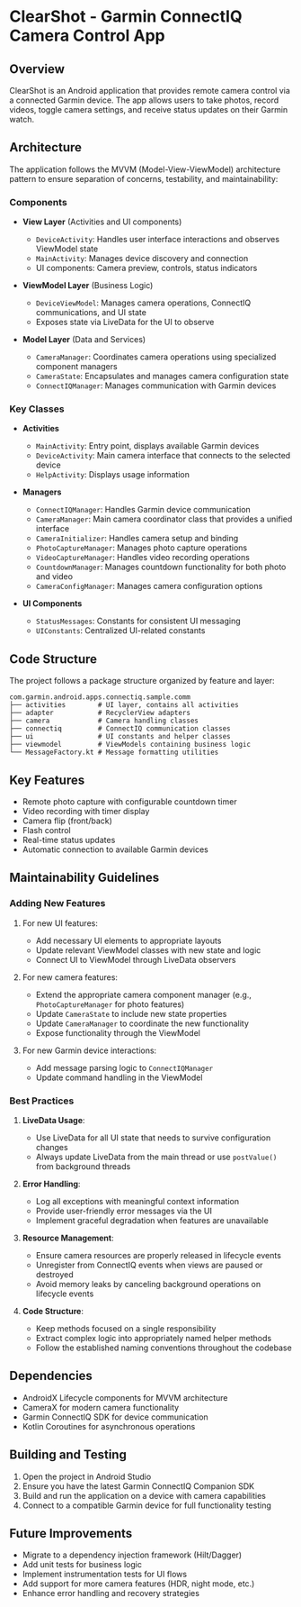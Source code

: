 # ClearShot - Garmin ConnectIQ Camera Control App

## Overview

ClearShot is an Android application that provides remote camera control via a connected Garmin device. The app allows users to take photos, record videos, toggle camera settings, and receive status updates on their Garmin watch.

## Architecture

The application follows the MVVM (Model-View-ViewModel) architecture pattern to ensure separation of concerns, testability, and maintainability:

### Components

- **View Layer** (Activities and UI components)
  - `DeviceActivity`: Handles user interface interactions and observes ViewModel state
  - `MainActivity`: Manages device discovery and connection
  - UI components: Camera preview, controls, status indicators

- **ViewModel Layer** (Business Logic)
  - `DeviceViewModel`: Manages camera operations, ConnectIQ communications, and UI state
  - Exposes state via LiveData for the UI to observe

- **Model Layer** (Data and Services)
  - `CameraManager`: Coordinates camera operations using specialized component managers
  - `CameraState`: Encapsulates and manages camera configuration state
  - `ConnectIQManager`: Manages communication with Garmin devices

### Key Classes

- **Activities**
  - `MainActivity`: Entry point, displays available Garmin devices
  - `DeviceActivity`: Main camera interface that connects to the selected device
  - `HelpActivity`: Displays usage information

- **Managers**
  - `ConnectIQManager`: Handles Garmin device communication
  - `CameraManager`: Main camera coordinator class that provides a unified interface
  - `CameraInitializer`: Handles camera setup and binding
  - `PhotoCaptureManager`: Manages photo capture operations
  - `VideoCaptureManager`: Handles video recording operations
  - `CountdownManager`: Manages countdown functionality for both photo and video
  - `CameraConfigManager`: Manages camera configuration options

- **UI Components**
  - `StatusMessages`: Constants for consistent UI messaging
  - `UIConstants`: Centralized UI-related constants

## Code Structure

The project follows a package structure organized by feature and layer:

```
com.garmin.android.apps.connectiq.sample.comm
├── activities        # UI layer, contains all activities
├── adapter           # RecyclerView adapters
├── camera            # Camera handling classes
├── connectiq         # ConnectIQ communication classes
├── ui                # UI constants and helper classes 
├── viewmodel         # ViewModels containing business logic
└── MessageFactory.kt # Message formatting utilities
```

## Key Features

- Remote photo capture with configurable countdown timer
- Video recording with timer display
- Camera flip (front/back)
- Flash control
- Real-time status updates
- Automatic connection to available Garmin devices

## Maintainability Guidelines

### Adding New Features

1. For new UI features:
   - Add necessary UI elements to appropriate layouts
   - Update relevant ViewModel classes with new state and logic
   - Connect UI to ViewModel through LiveData observers

2. For new camera features:
   - Extend the appropriate camera component manager (e.g., `PhotoCaptureManager` for photo features)
   - Update `CameraState` to include new state properties
   - Update `CameraManager` to coordinate the new functionality
   - Expose functionality through the ViewModel

3. For new Garmin device interactions:
   - Add message parsing logic to `ConnectIQManager`
   - Update command handling in the ViewModel

### Best Practices

1. **LiveData Usage**:
   - Use LiveData for all UI state that needs to survive configuration changes
   - Always update LiveData from the main thread or use `postValue()` from background threads

2. **Error Handling**:
   - Log all exceptions with meaningful context information
   - Provide user-friendly error messages via the UI
   - Implement graceful degradation when features are unavailable

3. **Resource Management**:
   - Ensure camera resources are properly released in lifecycle events
   - Unregister from ConnectIQ events when views are paused or destroyed
   - Avoid memory leaks by canceling background operations on lifecycle events

4. **Code Structure**:
   - Keep methods focused on a single responsibility
   - Extract complex logic into appropriately named helper methods
   - Follow the established naming conventions throughout the codebase

## Dependencies

- AndroidX Lifecycle components for MVVM architecture
- CameraX for modern camera functionality
- Garmin ConnectIQ SDK for device communication
- Kotlin Coroutines for asynchronous operations

## Building and Testing

1. Open the project in Android Studio
2. Ensure you have the latest Garmin ConnectIQ Companion SDK
3. Build and run the application on a device with camera capabilities
4. Connect to a compatible Garmin device for full functionality testing

## Future Improvements

- Migrate to a dependency injection framework (Hilt/Dagger)
- Add unit tests for business logic
- Implement instrumentation tests for UI flows
- Add support for more camera features (HDR, night mode, etc.)
- Enhance error handling and recovery strategies 